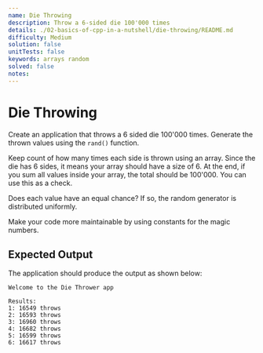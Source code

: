 ```yaml
---
name: Die Throwing
description: Throw a 6-sided die 100'000 times
details: ./02-basics-of-cpp-in-a-nutshell/die-throwing/README.md
difficulty: Medium
solution: false
unitTests: false
keywords: arrays random
solved: false
notes:
---
```


# Die Throwing

Create an application that throws a 6 sided die 100'000 times. Generate the thrown values using the `rand()` function.

Keep count of how many times each side is thrown using an array. Since the die has 6 sides, it means your array should have a size of 6. At the end, if you sum all values inside your array, the total should be 100'000. You can use this as a check.

Does each value have an equal chance? If so, the random generator is distributed uniformly.

Make your code more maintainable by using constants for the magic numbers.

## Expected Output

The application should produce the output as shown below:

```text
Welcome to the Die Thrower app

Results:
1: 16549 throws
2: 16593 throws
3: 16960 throws
4: 16682 throws
5: 16599 throws
6: 16617 throws
```
